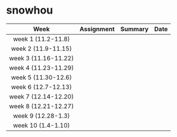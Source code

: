 # snowhou

|         Week         | Assignment | Summary | Date |
| :------------------: | ---------- | ------- | ---- |
|  week 1 (11.2-11.8)  |            |         |      |
| week 2 (11.9-11.15)  |            |         |      |
| week 3 (11.16-11.22) |            |         |      |
| week 4 (11.23-11.29) |            |         |      |
| week 5 (11.30-12.6)  |            |         |      |
| week 6 (12.7-12.13)  |            |         |      |
| week 7 (12.14-12.20) |            |         |      |
| week 8 (12.21-12.27) |            |         |      |
|  week 9 (12.28-1.3)  |            |         |      |
|  week 10 (1.4-1.10)  |            |         |      |


